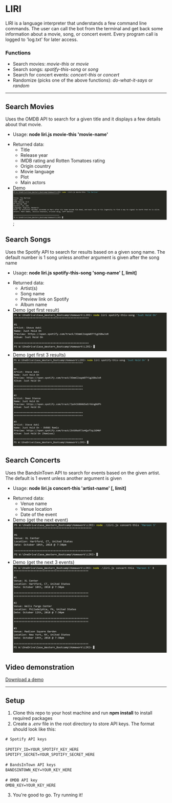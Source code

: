 # LIRI
LIRI is a language interpreter that understands a few command line commands.  The user can call the bot from the terminal and get back some information about a movie, song, or concert event.  Every program call is logged to 'log.txt' for later access.

### Functions
- Search movies: *movie-this* or *movie* 
- Search songs: *spotify-this-song* or *song*
- Search for concert events: *concert-this* or *concert*
- Randomize (picks one of the above functions): *do-what-it-says* or *random*

---
## Search Movies
Uses the OMDB API to search for a given title and it displays a few details about that movie.
- Usage: **node liri.js movie-this 'movie-name'**
<!-- - Example: **node liri.js movie-this 'The Martian'** -->
- Returned data: 
    - Title
    - Release year
    - IMDB rating and Rotten Tomatoes rating
    - Origin country
    - Movie language
    - Plot
    - Main actors
- Demo
![Get movie](/assets/images/movie-this.PNG);


## Search Songs
Uses the Spotify API to search for results based on a given song name.  The default number is 1 song unless another argument is given after the song name
- Usage: **node liri.js spotify-this-song 'song-name' [, limit]**
<!-- - Example: **node liri.js spotify-this-song 'Just Hold On'**    // returns first result -->
<!-- - Example: **node liri.js spotify-this-song 'Just Hold On' 3**  // returns first 3 results -->
-  Returned data:
    - Artist(s)
    - Song name
    - Preview link on Spotify
    - Album name
- Demo (get first result)
![Search for a song](/assets/images/spotify-1.PNG)
- Demo (get first 3 results)
![Search for a song](/assets/images/spotify-2.PNG)


## Search Concerts
Uses the BandsInTown API to search for events based on the given artist.  The default is 1 event unless another argument is given
- Usage: **node liri.js concert-this 'artist-name' [, limit]**
<!-- - Example: **node liri.js concert-this 'Maroon 5'**             // returns first result -->
<!-- - Example: **node liri.js concert-this 'Maroon 5' 2**             // returns first 2 results -->
- Returned data: 
    - Venue name
    - Venue location
    - Date of the event
- Demo (get the next event)
![Search for an event](./assets/images/concert-this-1.PNG)
- Demo (get the next 3 events)
![Search for an event](./assets/images/concert-this-2.PNG)


## Video demonstration
[Download a demo](./assets/videos/demo.webm)



---
## Setup
1. Clone this repo to your host machine and run **npm install** to install required packages
2. Create a *.env* file in the root directory to store API keys.  The format should look like this:
```
# Spotify API keys

SPOTIFY_ID=YOUR_SPOTIFY_KEY_HERE
SPOTIFY_SECRET=YOUR_SPOTIFY_SECRET_HERE

# BandsInTown API keys
BANDSINTOWN_KEY=YOUR_KEY_HERE

# OMDB API key
OMDB_KEY=YOUR_KEY_HERE

```
3. You're good to go.  Try running it!